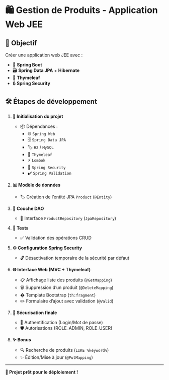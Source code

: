 # 🛍️ Gestion de Produits - Application Web JEE

## 🎯 Objectif  
Créer une application web JEE avec :  
- 🍃 **Spring Boot**  
- 🗃️ **Spring Data JPA** + **Hibernate**  
- 🌿 **Thymeleaf**  
- 🔒 **Spring Security**  

## 🛠️ Étapes de développement  

1. **🚀 Initialisation du projet**  
   - 📦 Dépendances :  
     - 🌐 `Spring Web`  
     - 🗄️ `Spring Data JPA`  
     - 🏷️ `H2` / `MySQL`  
     - 📝 `Thymeleaf`  
     - ⚡ `Lombok`  
     - 🔐 `Spring Security`  
     - ✔️ `Spring Validation`  

2. **📊 Modèle de données**  
   - 🏷️ Création de l’entité JPA `Product` (`@Entity`)  

3. **💾 Couche DAO**  
   - 📂 Interface `ProductRepository` (`JpaRepository`)  

4. **🧪 Tests**  
   - ✅ Validation des opérations CRUD  

5. **⚙️ Configuration Spring Security**  
   - 🔓 Désactivation temporaire de la sécurité par défaut  

6. **🌐 Interface Web (MVC + Thymeleaf)**  
   - 📋 Affichage liste des produits (`@GetMapping`)  
   - 🗑️ Suppression d’un produit (`@DeleteMapping`)  
   - � Template Bootstrap (`th:fragment`)  
   - ✏️ Formulaire d’ajout avec validation (`@Valid`)  

7. **🔐 Sécurisation finale**  
   - 👤 Authentification (Login/Mot de passe)  
   - 🛡️ Autorisations (ROLE_ADMIN, ROLE_USER)  

8. **✨ Bonus**  
   - 🔍 Recherche de produits (`LIKE %keyword%`)  
   - ✨ Édition/Mise à jour (`@PutMapping`)  

---  
**🚀 Projet prêt pour le déploiement !**  
